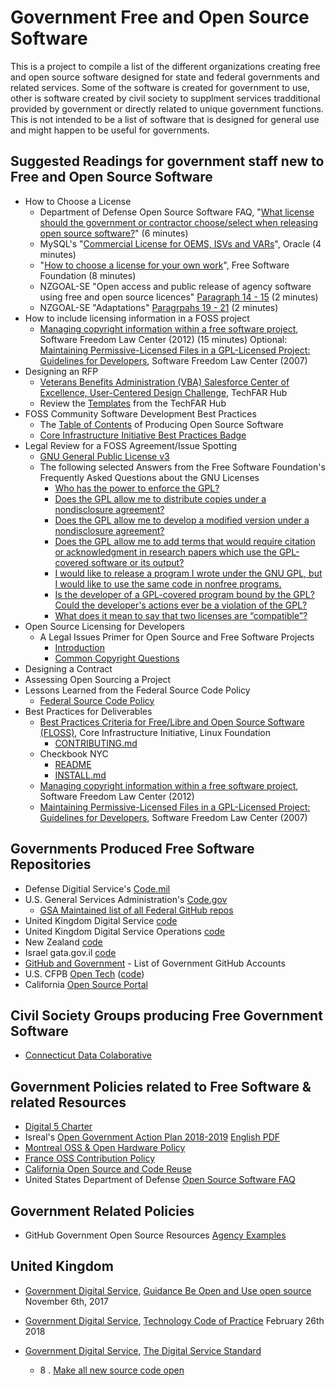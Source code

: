 # Government Free and Open Source Software

This is a project to compile a list of the different organizations creating free and open source software designed for state and federal governments and related services. Some of the software is created for government to use, other is software created by civil society to supplment services tradditional provided by government or directly related to unique government functions. This is not intended to be a list of software that is designed for general use and might happen to be useful for governments. 

## Suggested Readings for government staff new to Free and Open Source Software
* How to Choose a License 
    * Department of Defense Open Source Software FAQ, "[What license should the government or contractor choose/select when releasing open source software?](https://dodcio.defense.gov/Open-Source-Software-FAQ/#Q:_What_license_should_the_government_or_contractor_choose.2Fselect_when_releasing_open_source_software.3F)" (6 minutes)
    * MySQL's "[Commercial License for OEMS, ISVs and VARs](https://www.mysql.com/about/legal/licensing/oem/)", Oracle (4 minutes)
    * "[How to choose a license for your own work](https://www.gnu.org/licenses/license-recommendations.html)", Free Software Foundation (8 minutes)
    * NZGOAL-SE "Open access and public release of agency software using free and open source licences" [Paragraph 14 - 15](https://www.ict.govt.nz/guidance-and-resources/open-government/new-zealand-government-open-access-and-licensing-nzgoal-framework/nzgoal-se/nzgoal-se-policy-principles/) (2 minutes)
    * NZGOAL-SE "Adaptations" [Paragrpahs 19 - 21](https://www.ict.govt.nz/guidance-and-resources/open-government/new-zealand-government-open-access-and-licensing-nzgoal-framework/nzgoal-se/nzgoal-se-policy-principles/) (2 minutes)
* How to include licensing information in a FOSS project
  * [Managing copyright information within a free software project](https://www.softwarefreedom.org/resources/2012/ManagingCopyrightInformation.html), Software Freedom Law Center (2012) (15 minutes)
Optional: [Maintaining Permissive-Licensed Files in a GPL-Licensed Project: Guidelines for Developers](https://www.softwarefreedom.org/resources/2007/gpl-non-gpl-collaboration.html), Software Freedom Law Center (2007)
* Designing an RFP
  * [Veterans Benefits Administration (VBA) Salesforce Center of Excellence, User-Centered Design Challenge](https://techfarhub.cio.gov/learning-center/case-studies/vba-salesforce-coe), TechFAR Hub
  * Review the [Templates](https://techfarhub.cio.gov/learning-center/templates/) from the TechFAR Hub
* FOSS Community Software Development Best Practices
  * The [Table of Contents](https://producingoss.com/en/index.html) of Producing Open Source Software
  * [Core Infrastructure Initiative Best Practices Badge](https://github.com/coreinfrastructure/best-practices-badge/blob/master/README.md#core-infrastructure-initiative-best-practices-badge)
* Legal Review for a FOSS Agreement/Issue Spotting
  * [GNU General Public License v3](https://www.gnu.org/licenses/gpl-3.0.en.html)
  * The following selected Answers from the Free Software Foundation's Frequently Asked Questions about the GNU Licenses
    * [Who has the power to enforce the GPL?](https://www.gnu.org/licenses/gpl-faq.html#WhoHasThePower)
    * [Does the GPL allow me to distribute copies under a nondisclosure agreement?](https://www.gnu.org/licenses/gpl-faq.html#DoesTheGPLAllowModNDA)
    * [Does the GPL allow me to develop a modified version under a nondisclosure agreement?](https://www.gnu.org/licenses/gpl-faq.html#DevelopChangesUnderNDA)
    * [Does the GPL allow me to add terms that would require citation or acknowledgment in research papers which use the GPL-covered software or its output?](https://www.gnu.org/licenses/gpl-faq.html#RequireCitation)
    * [I would like to release a program I wrote under the GNU GPL, but I would like to use the same code in nonfree programs.](https://www.gnu.org/licenses/gpl-faq.html#ReleaseUnderGPLAndNF) 
    * [Is the developer of a GPL-covered program bound by the GPL? Could the developer's actions ever be a violation of the GPL?](https://www.gnu.org/licenses/gpl-faq.html#DeveloperViolate)
    * [What does it mean to say that two licenses are “compatible”?](https://www.gnu.org/licenses/gpl-faq.html#WhatIsCompatible)
* Open Source Licensing for Developers
  * A Legal Issues Primer for Open Source and Free Software Projects
    * [Introduction](https://www.softwarefreedom.org/resources/2008/foss-primer.html#x1-30001)
    * [Common Copyright Questions](https://www.softwarefreedom.org/resources/2008/foss-primer.html#x1-40002)
* Designing a Contract
* Assessing Open Sourcing a Project
* Lessons Learned from the Federal Source Code Policy
  * [Federal Source Code Policy](https://sourcecode.cio.gov/)
* Best Practices for Deliverables
  * [Best Practices Criteria for Free/Libre and Open Source Software (FLOSS)](https://github.com/coreinfrastructure/best-practices-badge/blob/master/doc/criteria.md), Core Infrastructure Initiative, Linux Foundation 
    * [CONTRIBUTING.md](https://github.com/coreinfrastructure/best-practices-badge/blob/master/CONTRIBUTING.md)
  * Checkbook NYC
    * [README](https://github.com/NYCComptroller/Checkbook)
    * [INSTALL.md](https://github.com/NYCComptroller/Checkbook/blob/develop/INSTALL.md)
  * [Managing copyright information within a free software project](https://www.softwarefreedom.org/resources/2012/ManagingCopyrightInformation.html), Software Freedom Law Center (2012)
  * [Maintaining Permissive-Licensed Files in a GPL-Licensed Project: Guidelines for Developers](https://www.softwarefreedom.org/resources/2007/gpl-non-gpl-collaboration.html), Software Freedom Law Center (2007)
## Governments Produced Free Software Repositories
* Defense Digitial Service's [Code.mil](https://www.code.mil/)
* U.S. General Services Administration's [Code.gov](code.gov)
  * [GSA Maintained list of all Federal GitHub repos](https://gsa.github.io/github-federal-stats/)
* United Kingdom Digital Service [code](https://github.com/alphagov)
* United Kingdom Digital Service Operations [code](https://github.com/gds-operations)
* New Zealand [code](https://github.com/GOVTNZ)
* Israel gata.gov.il [code](https://github.com/CIOIL/DataGovIL)
* [GitHub and Government](https://government.github.com/community/) - List of Government GitHub Accounts
* U.S. CFPB [Open Tech](https://cfpb.github.io/) ([code](https://github.com/cfpb))
* California [Open Source Portal](https://code.ca.gov/)

## Civil Society Groups producing Free Government Software
* [Connecticut Data Colaborative](http://www.ctdata.org/)


## Government Policies related to Free Software & related Resources
* [Digital 5 Charter](https://www.gov.uk/government/uploads/system/uploads/attachment_data/file/386290/D5Charter_signed.pdf)
* Isreal's [Open Government Action Plan 2018-2019](https://yoursay.gov.il/1008) [English PDF](http://yoursay.gov.il/cio/File/Index/nap3english/)
* [Montreal OSS & Open Hardware Policy](https://ville.montreal.qc.ca/pls/portal/docs/PAGE/PRT_VDM_FR/MEDIA/DOCUMENTS/politique_materiel_libres_en.pdf)
* [France OSS Contribution Policy](https://disic.github.io/politique-de-contribution-open-source/en/)
* [California Open Source and Code Reuse](http://www.documents.dgs.ca.gov/sam/SamPrint/new/sam_master/sam_master_File/chap4900/4984.1.pdf)
* United States Department of Defense [Open Source Software FAQ](https://dodcio.defense.gov/Open-Source-Software-FAQ/)

## Government Related Policies
* GitHub Government Open Source Resources [Agency Examples](https://government.github.io/best-practices/agency-examples/)


## United Kingdom

* [Government Digital Service](https://www.gov.uk/government/organisations/government-digital-service), [Guidance Be Open and Use open source](https://www.gov.uk/guidance/be-open-and-use-open-source) November 6th, 2017

* [Government Digital Service](https://www.gov.uk/government/organisations/government-digital-service), [Technology Code of Practice](https://www.gov.uk/government/publications/technology-code-of-practice/technology-code-of-practice) February 26th 2018
* [Government Digital Service](https://www.gov.uk/government/organisations/government-digital-service), [The Digital Service Standard](https://www.gov.uk/service-manual/service-standard)
    * 8 . [Make all new source code open](https://www.gov.uk/service-manual/service-standard/make-all-new-source-code-open)

